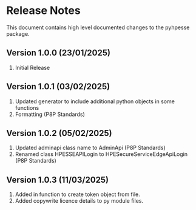 # Release Notes
This document contains high level documented changes to the pyhpesse package.

## Version 1.0.0 (23/01/2025) 
1. Initial Release

## Version 1.0.1 (03/02/2025) 
1. Updated generator to include additional python objects in some functions 
2. Formatting (P8P Standards) 

## Version 1.0.2 (05/02/2025) 
1. Updated adminapi class name to AdminApi (P8P Standards) 
2. Renamed class HPESSEAPILogin to HPESecureServiceEdgeApiLogin (P8P Standards) 

## Version 1.0.3 (11/03/2025) 
1. Added in function to create token object from file.
2. Added copywrite licence details to py module files.

